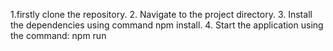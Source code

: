 1.firstly clone the repository. 
2. Navigate to the project directory. 
3. Install the dependencies using command npm install. 
4. Start the application using the command: npm run
